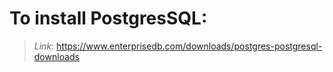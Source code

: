 # To install PostgresSQL:
> *Link*: https://www.enterprisedb.com/downloads/postgres-postgresql-downloads